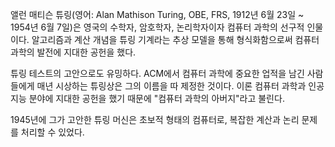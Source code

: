 앨런 매티슨 튜링(영어: Alan Mathison Turing, OBE, FRS, 1912년 6월 23일 ~ 1954년 6월 7일)은 영국의 수학자, 암호학자, 논리학자이자 컴퓨터 과학의 선구적 인물이다. 알고리즘과 계산 개념을 튜링 기계라는 추상 모델을 통해 형식화함으로써 컴퓨터 과학의 발전에 지대한 공헌을 했다.

튜링 테스트의 고안으로도 유밍하다. ACM에서 컴퓨터 과학에 중요한 업적을 남긴 사람들에게 매년 시상하는 튜링상은 그의 이름을 따 제정한 것이다. 이론 컴퓨터 과학과 인공지능 분야에 지대한 공헌을 했기 때문에 "컴퓨터 과학의 아버지"라고 불린다.

1945년에 그가 고안한 튜링 머신은 초보적 형태의 컴퓨터로, 복잡한 계산과 논리 문제를 처리할 수 있었다.
